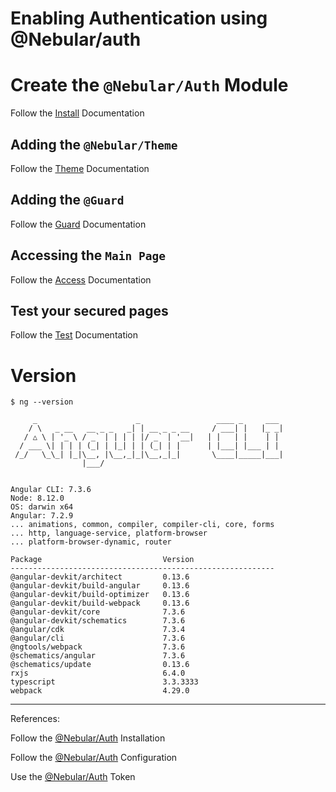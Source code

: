 # Enabling Authentication using @Nebular/auth


# Create the `@Nebular/Auth` Module

Follow the [Install](./docs/INSTALL.md) Documentation

## Adding the `@Nebular/Theme` 

Follow the [Theme](./docs/STYLES.md) Documentation

## Adding the `@Guard` 

Follow the [Guard](./docs/GUARD.md) Documentation

## Accessing the `Main Page` 

Follow the [Access](./docs/ACCESS.md) Documentation

## Test your secured pages

Follow the [Test](./docs/TEST.md) Documentation


# Version

```
$ ng --version

     _                      _                 ____ _     ___
    / \   _ __   __ _ _   _| | __ _ _ __     / ___| |   |_ _|
   / △ \ | '_ \ / _` | | | | |/ _` | '__|   | |   | |    | |
  / ___ \| | | | (_| | |_| | | (_| | |      | |___| |___ | |
 /_/   \_\_| |_|\__, |\__,_|_|\__,_|_|       \____|_____|___|
                |___/
    

Angular CLI: 7.3.6
Node: 8.12.0
OS: darwin x64
Angular: 7.2.9
... animations, common, compiler, compiler-cli, core, forms
... http, language-service, platform-browser
... platform-browser-dynamic, router

Package                           Version
-----------------------------------------------------------
@angular-devkit/architect         0.13.6
@angular-devkit/build-angular     0.13.6
@angular-devkit/build-optimizer   0.13.6
@angular-devkit/build-webpack     0.13.6
@angular-devkit/core              7.3.6
@angular-devkit/schematics        7.3.6
@angular/cdk                      7.3.4
@angular/cli                      7.3.6
@ngtools/webpack                  7.3.6
@schematics/angular               7.3.6
@schematics/update                0.13.6
rxjs                              6.4.0
typescript                        3.3.3333
webpack                           4.29.0
```


-------

References:

Follow the [@Nebular/Auth](https://akveo.github.io/nebular/docs/auth/installation#installation) Installation

Follow the [@Nebular/Auth](https://akveo.github.io/nebular/docs/auth/configuring-a-strategy) Configuration

Use the [@Nebular/Auth](https://akveo.github.io/nebular/docs/auth/getting-user-token) Token 
